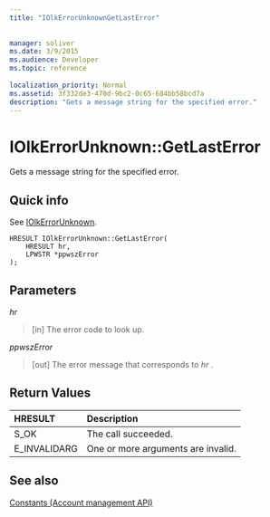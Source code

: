 ```yaml
---
title: "IOlkErrorUnknownGetLastError"
 
 
manager: soliver
ms.date: 3/9/2015
ms.audience: Developer
ms.topic: reference
 
localization_priority: Normal
ms.assetid: 3f332de3-470d-9bc2-0c65-684bb58bcd7a
description: "Gets a message string for the specified error."
---
```


# IOlkErrorUnknown::GetLastError

Gets a message string for the specified error. 
  
## Quick info

See [IOlkErrorUnknown](iolkerrorunknown.md).
  
```
HRESULT IOlkErrorUnknown::GetLastError(  
    HRESULT hr, 
    LPWSTR *ppwszError 
); 

```

## Parameters

 _hr_
  
> [in] The error code to look up.
    
 _ppwszError_
  
> [out] The error message that corresponds to  *hr*  . 
    
## Return Values

|**HRESULT**|**Description**|
|:-----|:-----|
|S_OK  <br/> |The call succeeded.  <br/> |
|E_INVALIDARG  <br/> |One or more arguments are invalid.  <br/> |
   
## See also



[Constants (Account management API)](constants-account-management-api.md)

